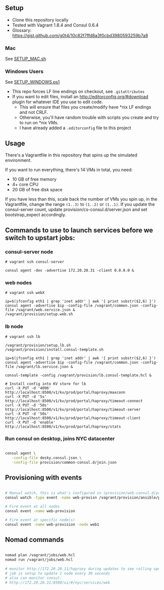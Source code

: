## Setup

- Clone this repository locally
- Tested with Vagrant 1.8.4 and Consul 0.6.4
- Glossary: https://gist.github.com/g0t4/10c82f7ffd8a3f0cbd3980593259b7a8

### Mac

See [SETUP_MAC.sh](SETUP_MAC.sh)

### Windows Users

See [SETUP_WINDOWS.ps1](SETUP_WINDOWS.ps1)

- This repo forces LF line endings on checkout, see `.gitattributes`  
- If you want to edit files, install an http://editorconfig.org/#download plugin for whatever IDE you use to edit code.
    - This will ensure that files you create/modify have *nix LF endings and not CRLF. 
    - Otherwise, you'll have random trouble with scripts you create and try to run on *nix VMs.
    - I have already added a `.editorconfig` file to this project  

## Usage

There's a Vagrantfile in this repository that spins up the simulated environment.

If you want to run everything, there's 14 VMs in total, you need:
- 10 GB of free memory
- 4+ core CPU
- 20 GB of free disk space

If you have less than this, scale back the number of VMs you spin up, in the Vagrantfile, change the range `(1..3)` to `(1..2)` or `(1..1)`. If you update the consul-server count, update provision/cs-consul.d/server.json and set bootstrap_expect accordingly.

## Commands to use to launch services before we switch to upstart jobs:

### consul-server node
```
# vagrant ssh consul-server

consul agent -dev -advertise 172.20.20.31 -client 0.0.0.0 &
```

### web nodes

```
# vagrant ssh webX

ip=$(ifconfig eth1 | grep 'inet addr' | awk '{ print substr($2,6) }')
consul agent -advertise $ip -config-file /vagrant/common.json -config-file /vagrant/web.service.json &
/vagrant/provision/setup.web.sh
```

### lb node

```
# vagrant ssh lb 

/vagrant/provision/setup.lb.sh
/vagrant/provision/install.consul-template.sh

ip=$(ifconfig eth1 | grep 'inet addr' | awk '{ print substr($2,6) }')
consul agent -advertise $ip -config-file /vagrant/common.json -config-file /vagrant/lb.service.json &

consul-template -config /vagrant/provision/lb.consul-template.hcl &

# Install config into KV store for lb
curl -X PUT -d '4096' http://localhost:8500/v1/kv/prod/portal/haproxy/maxconn
curl -X PUT -d '5s' http://localhost:8500/v1/kv/prod/portal/haproxy/timeout-connect
curl -X PUT -d '50s' http://localhost:8500/v1/kv/prod/portal/haproxy/timeout-server
curl -X PUT -d '50s' http://localhost:8500/v1/kv/prod/portal/haproxy/timeout-client
curl -X PUT -d 'enable' http://localhost:8500/v1/kv/prod/portal/haproxy/stats
```

### Run consul on desktop, joins NYC datacenter

```bash

consul agent \
   -config-file desky.consul.json \
   -config-file provision/common-consul.d/join.json

```

## Provisioning with events

```bash

# Manual watch, this is what's configured in (provision/web-consul.d/provision.watches.json), this command is just for reference if you want to use consul watch directly
consul watch -type event -name web-provisn /vagrant/provision/ansible/provision-self.sh

# Fire event at all nodes
consul event -name web-provision

# Fire event at specific node(s)
consul event -name web-provision -node web1

```

## Nomad commands


```bash

nomad plan /vagrant/jobs/web.hcl 
nomad run /vagrant/jobs/web.hcl
 
# monitor http://172.20.20.11/haproxy during updates to see rolling update nature!
# job is setup to update 1 node every 30 seconds
# also can monitor consul:
# http://172.20.20.31:8500/ui/#/nyc/services/web
```
